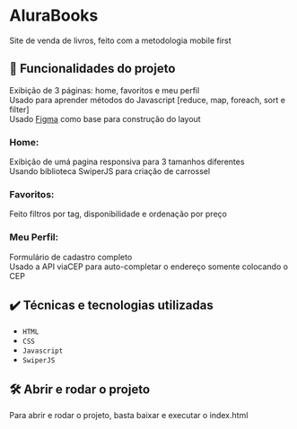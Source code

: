 # AluraBooks

Site de venda de livros, feito com a metodologia mobile first

## 🔨 Funcionalidades do projeto

Exibição de 3 páginas: home, favoritos e meu perfil  
Usado para aprender métodos do Javascript [reduce, map, foreach, sort e filter]  
Usado <a href="https://www.figma.com/file/sSMbIqKaGBd66Y8roxTk2p/AluraBooks?node-id=37%3A94">Figma</a> como base para construção do layout

### Home:
Exibição de umá pagina responsiva para 3 tamanhos diferentes  
Usando biblioteca SwiperJS para criação de carrossel

### Favoritos:
Feito filtros por tag, disponibilidade e ordenação por preço

### Meu Perfil:
Formulário de cadastro completo  
Usado a API viaCEP para auto-completar o endereço somente colocando o CEP

## ✔️ Técnicas e tecnologias utilizadas

- `HTML`
- `CSS`
- `Javascript`
- `SwiperJS`

## 🛠️ Abrir e rodar o projeto

Para abrir e rodar o projeto, basta baixar e executar o index.html
